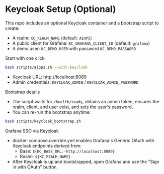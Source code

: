 # Keycloak Setup (Optional)

This repo includes an optional Keycloak container and a bootstrap script to create:
- A realm: `KC_REALM_NAME` (default: `AIOPS`)
- A public client for Grafana: `KC_GRAFANA_CLIENT_ID` (default: `grafana`)
- A demo user: `KC_DEMO_USER` with password `KC_DEMO_PASSWORD`

Start with one click:
```bash
bash scripts/aiops.sh --with-keycloak
```

- Keycloak URL: http://localhost:8089
- Admin credentials: `KEYCLOAK_ADMIN` / `KEYCLOAK_ADMIN_PASSWORD`

Bootstrap details
- The script waits for `/health/ready`, obtains an admin token, ensures the realm, client, and user exist, and sets the user's password.
- You can re-run the bootstrap anytime:
```bash
bash scripts/keycloak_bootstrap.sh
```

Grafana SSO via Keycloak
- docker-compose.override.yml enables Grafana's Generic OAuth with Keycloak endpoints derived from:
  - Base: `${KC_BASE_URL:-http://localhost:8089}`
  - Realm: `${KC_REALM_NAME}`
- After Keycloak is up and bootstrapped, open Grafana and use the "Sign in with OAuth" button.